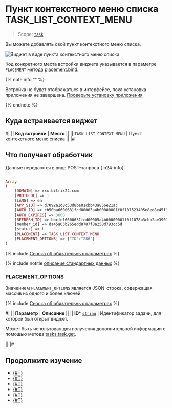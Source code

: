 # Пункт контекстного меню списка TASK_LIST_CONTEXT_MENU

> Scope: [`task`](../../scopes/permissions.md)

Вы можете добавлять свой пункт контекстного меню списка.

![Виджет в виде пункта контекстного меню списка](./_images/TASK_LIST_CONTEXT_MENU.png "Виджет в виде пункта контекстного меню списка")

Код конкретного места встройки виджета указывается в параметре `PLACEMENT` метода [placement.bind](../placement-bind.md).

{% note info "" %}

Встройка не будет отображаться в интерфейсе, пока установка приложения не завершена. [Проверьте установку приложения](../../../settings/app-installation/installation-finish.md)

{% endnote %}

## Куда встраивается виджет

#|
|| **Код встройки** | **Место** ||
|| `TASK_LIST_CONTEXT_MENU` | Пункт контекстного меню списка ||
|#

## Что получает обработчик

Данные передаются в виде POST-запроса {.b24-info}

```php

Array
(
    [DOMAIN] => xxx.bitrix24.com
    [PROTOCOL] => 1
    [LANG] => en
    [APP_SID] => d7092a1d8c53d8be01cbb43a856e21ac
    [AUTH_ID] => cb50ba6600631fcd00005a4b00000001f0f107523405e8ed8e45f3a87951e6313d42ac
    [AUTH_EXPIRES] => 3600
    [REFRESH_ID] => bbcfe16600631fcd00005a4b00000001f0f1078b3cbb2ae3909b492b397f73c3966d59
    [member_id] => da45a03b265edd8787f8a258d793cc5d
    [status] => L
    [PLACEMENT] => TASK_LIST_CONTEXT_MENU
    [PLACEMENT_OPTIONS] => {"ID":"286"}
)

```

{% include [Сноска об обязательных параметрах](../../../_includes/required.md) %}

{% include notitle [описание стандартных данных](../_includes/widget_data.md) %}

### PLACEMENT_OPTIONS

Значением `PLACEMENT_OPTIONS` является JSON-строка, содержащая массив из одного и более ключей.

{% include [Сноска об обязательных параметрах](../../../_includes/required.md) %}

#|
|| **Параметр** | **Описание** ||
|| **ID***
[`string`](../../data-types.md) | Идентификатор задачи, для которой был открыт виджет.

Может быть использован для получения дополнительной информации с помощью метода [tasks.task.get](../../tasks/tasks-task-get.md).

||
|#

## Продолжите изучение

- [{#T}](../placement-bind.md)
- [{#T}](../ui-interaction/index.md)
- [{#T}](../ui-interaction/crm-card.md)
- [{#T}](../../../settings/interactivity/index.md)
- [{#T}](../open-application.md)
- [{#T}](../open-path.md)
